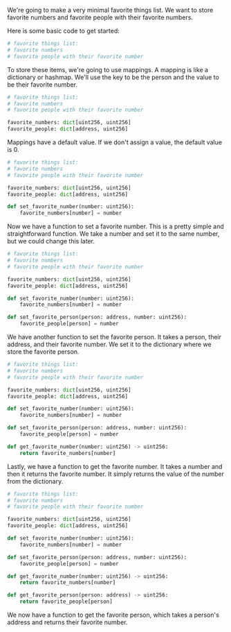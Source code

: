 We're going to make a very minimal favorite things list. We want to store favorite numbers and favorite people with their favorite numbers.

Here is some basic code to get started:

```python
# favorite things list:
# favorite numbers
# favorite people with their favorite number
```

To store these items, we're going to use mappings. A mapping is like a dictionary or hashmap. We'll use the key to be the person and the value to be their favorite number.

```python
# favorite things list:
# favorite numbers
# favorite people with their favorite number

favorite_numbers: dict[uint256, uint256]
favorite_people: dict[address, uint256]
```

Mappings have a default value. If we don't assign a value, the default value is 0.

```python
# favorite things list:
# favorite numbers
# favorite people with their favorite number

favorite_numbers: dict[uint256, uint256]
favorite_people: dict[address, uint256]

def set_favorite_number(number: uint256):
    favorite_numbers[number] = number
```

Now we have a function to set a favorite number. This is a pretty simple and straightforward function. We take a number and set it to the same number, but we could change this later.

```python
# favorite things list:
# favorite numbers
# favorite people with their favorite number

favorite_numbers: dict[uint256, uint256]
favorite_people: dict[address, uint256]

def set_favorite_number(number: uint256):
    favorite_numbers[number] = number

def set_favorite_person(person: address, number: uint256):
    favorite_people[person] = number
```

We have another function to set the favorite person. It takes a person, their address, and their favorite number. We set it to the dictionary where we store the favorite person.

```python
# favorite things list:
# favorite numbers
# favorite people with their favorite number

favorite_numbers: dict[uint256, uint256]
favorite_people: dict[address, uint256]

def set_favorite_number(number: uint256):
    favorite_numbers[number] = number

def set_favorite_person(person: address, number: uint256):
    favorite_people[person] = number

def get_favorite_number(number: uint256) -> uint256:
    return favorite_numbers[number]
```

Lastly, we have a function to get the favorite number. It takes a number and then it returns the favorite number. It simply returns the value of the number from the dictionary.

```python
# favorite things list:
# favorite numbers
# favorite people with their favorite number

favorite_numbers: dict[uint256, uint256]
favorite_people: dict[address, uint256]

def set_favorite_number(number: uint256):
    favorite_numbers[number] = number

def set_favorite_person(person: address, number: uint256):
    favorite_people[person] = number

def get_favorite_number(number: uint256) -> uint256:
    return favorite_numbers[number]

def get_favorite_person(person: address) -> uint256:
    return favorite_people[person]
```

We now have a function to get the favorite person, which takes a person's address and returns their favorite number.
